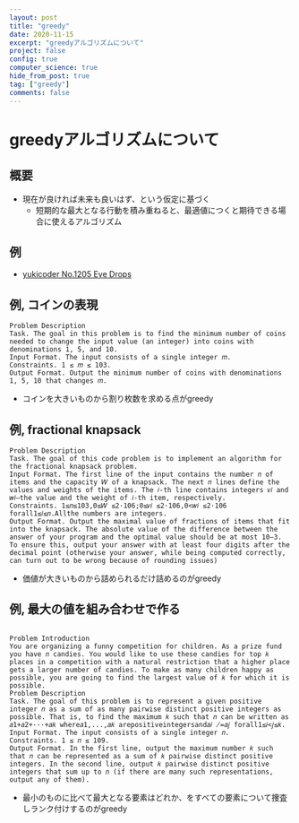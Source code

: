 ```yaml
---
layout: post
title: "greedy"
date: 2020-11-15
excerpt: "greedyアルゴリズムについて"
project: false
config: true
computer_science: true
hide_from_post: true
tag: ["greedy"]
comments: false
---
```



# greedyアルゴリズムについて

## 概要
 - 現在が良ければ未来も良いはず、という仮定に基づく
   - 短期的な最大となる行動を積み重ねると、最適値につくと期待できる場合に使えるアルゴリズム

## 例
 - [yukicoder No.1205 Eye Drops](https://yukicoder.me/problems/no/1205)

## 例, コインの表現

```console
Problem Description
Task. The goal in this problem is to find the minimum number of coins needed to change the input value (an integer) into coins with denominations 1, 5, and 10.
Input Format. The input consists of a single integer 𝑚.
Constraints. 1 ≤ 𝑚 ≤ 103.
Output Format. Output the minimum number of coins with denominations 1, 5, 10 that changes 𝑚.
```
 - コインを大きいものから割り枚数を求める点がgreedy

## 例, fractional knapsack

```console
Problem Description
Task. The goal of this code problem is to implement an algorithm for the fractional knapsack problem.
Input Format. The first line of the input contains the number 𝑛 of items and the capacity 𝑊 of a knapsack. The next 𝑛 lines define the values and weights of the items. The 𝑖-th line contains integers 𝑣𝑖 and 𝑤𝑖—the value and the weight of 𝑖-th item, respectively.
Constraints. 1≤𝑛≤103,0≤𝑊 ≤2·106;0≤𝑣𝑖 ≤2·106,0<𝑤𝑖 ≤2·106 forall1≤𝑖≤𝑛.Allthe numbers are integers.
Output Format. Output the maximal value of fractions of items that fit into the knapsack. The absolute value of the difference between the answer of your program and the optimal value should be at most 10−3. To ensure this, output your answer with at least four digits after the decimal point (otherwise your answer, while being computed correctly, can turn out to be wrong because of rounding issues)
```
 - 価値が大きいものから詰められるだけ詰めるのがgreedy

## 例, 最大の値を組み合わせで作る

```console

Problem Introduction
You are organizing a funny competition for children. As a prize fund you have 𝑛 candies. You would like to use these candies for top 𝑘 places in a competition with a natural restriction that a higher place gets a larger number of candies. To make as many children happy as possible, you are going to find the largest value of 𝑘 for which it is possible.
Problem Description
Task. The goal of this problem is to represent a given positive integer 𝑛 as a sum of as many pairwise distinct positive integers as possible. That is, to find the maximum 𝑘 such that 𝑛 can be written as 𝑎1+𝑎2+···+𝑎𝑘 where𝑎1,...,𝑎𝑘 arepositiveintegersand𝑎𝑖 ̸=𝑎𝑗 forall1≤𝑖<𝑗≤𝑘.
Input Format. The input consists of a single integer 𝑛.
Constraints. 1 ≤ 𝑛 ≤ 109.
Output Format. In the first line, output the maximum number 𝑘 such that 𝑛 can be represented as a sum of 𝑘 pairwise distinct positive integers. In the second line, output 𝑘 pairwise distinct positive integers that sum up to 𝑛 (if there are many such representations, output any of them).
```
 - 最小のものに比べて最大となる要素はどれか、をすべての要素について捜査しランク付けするのがgreedy
